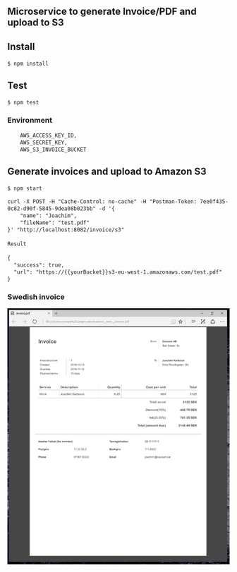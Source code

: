 ## Microservice to generate Invoice/PDF and upload to S3

## Install
```
$ npm install
```

## Test
```
$ npm test
```

### Environment
```
    AWS_ACCESS_KEY_ID,
    AWS_SECRET_KEY,
    AWS_S3_INVOICE_BUCKET
```

## Generate invoices and upload to Amazon S3

```
$ npm start
```
```
curl -X POST -H "Cache-Control: no-cache" -H "Postman-Token: 7ee0f435-0c82-d90f-5845-9dea08b023bb" -d '{
	"name": "Joachim",
	"fileName": "test.pdf"
}' "http://localhost:8082/invoice/s3"

Result

{
  "success": true,
  "url": "https://{{yourBucket}}s3-eu-west-1.amazonaws.com/test.pdf"
}

```

### Swedish invoice
![alt text](https://github.com/fisshy/invoicer/blob/master/pdf.JPG "Example of generated")
